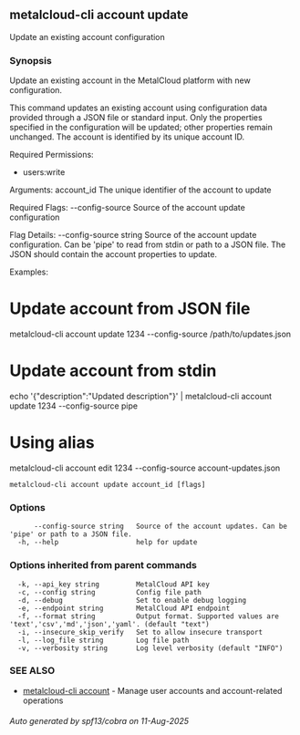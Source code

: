 ## metalcloud-cli account update

Update an existing account configuration

### Synopsis

Update an existing account in the MetalCloud platform with new configuration.

This command updates an existing account using configuration data provided through 
a JSON file or standard input. Only the properties specified in the configuration 
will be updated; other properties remain unchanged. The account is identified 
by its unique account ID.

Required Permissions:
  - users:write

Arguments:
  account_id    The unique identifier of the account to update

Required Flags:
  --config-source    Source of the account update configuration

Flag Details:
  --config-source string    Source of the account update configuration. 
                           Can be 'pipe' to read from stdin or path to a JSON file.
                           The JSON should contain the account properties to update.

Examples:
  # Update account from JSON file
  metalcloud-cli account update 1234 --config-source /path/to/updates.json

  # Update account from stdin
  echo '{"description":"Updated description"}' | metalcloud-cli account update 1234 --config-source pipe

  # Using alias
  metalcloud-cli account edit 1234 --config-source account-updates.json

```
metalcloud-cli account update account_id [flags]
```

### Options

```
      --config-source string   Source of the account updates. Can be 'pipe' or path to a JSON file.
  -h, --help                   help for update
```

### Options inherited from parent commands

```
  -k, --api_key string         MetalCloud API key
  -c, --config string          Config file path
  -d, --debug                  Set to enable debug logging
  -e, --endpoint string        MetalCloud API endpoint
  -f, --format string          Output format. Supported values are 'text','csv','md','json','yaml'. (default "text")
  -i, --insecure_skip_verify   Set to allow insecure transport
  -l, --log_file string        Log file path
  -v, --verbosity string       Log level verbosity (default "INFO")
```

### SEE ALSO

* [metalcloud-cli account](metalcloud-cli_account.md)	 - Manage user accounts and account-related operations

###### Auto generated by spf13/cobra on 11-Aug-2025
